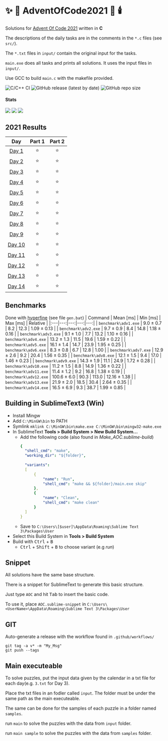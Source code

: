 # :sparkles: :santa: AdventOfCode2021 :christmas_tree: :candle: 

Solutions for [Advent Of Code 2021](http://adventofcode.com/2021) written in **C**

The descriptions of the daily tasks are in the comments in the `*.c` files (see `src/`).

The `*.txt` files in `input/` contain the original input for the tasks.

`main.exe` does all tasks and prints all solutions. It uses the input files in `input/`.

Use GCC to build `main.c` with the makefile provided.

![C/C++ CI](https://github.com/derpicknicker1/AdventOfCode2021/workflows/C/C++%20CI/badge.svg)
![GitHub release (latest by date)](https://img.shields.io/github/v/release/derpicknicker1/AdventOfCode2021)
![GitHub repo size](https://img.shields.io/github/repo-size/derpicknicker1/AdventOfCode2021)
#### Stats
![](https://img.shields.io/badge/day%20📅-15-blue)
![](https://img.shields.io/badge/stars%20⭐-28-yellow)
![](https://img.shields.io/badge/days%20completed-14-red)

<!--- advent_readme_stars table --->
## 2021 Results

| Day | Part 1 | Part 2 |
| :---: | :---: | :---: |
| [Day 1](https://adventofcode.com/2021/day/1) | ⭐ | ⭐ |
| [Day 2](https://adventofcode.com/2021/day/2) | ⭐ | ⭐ |
| [Day 3](https://adventofcode.com/2021/day/3) | ⭐ | ⭐ |
| [Day 4](https://adventofcode.com/2021/day/4) | ⭐ | ⭐ |
| [Day 5](https://adventofcode.com/2021/day/5) | ⭐ | ⭐ |
| [Day 6](https://adventofcode.com/2021/day/6) | ⭐ | ⭐ |
| [Day 7](https://adventofcode.com/2021/day/7) | ⭐ | ⭐ |
| [Day 8](https://adventofcode.com/2021/day/8) | ⭐ | ⭐ |
| [Day 9](https://adventofcode.com/2021/day/9) | ⭐ | ⭐ |
| [Day 10](https://adventofcode.com/2021/day/10) | ⭐ | ⭐ |
| [Day 11](https://adventofcode.com/2021/day/11) | ⭐ | ⭐ |
| [Day 12](https://adventofcode.com/2021/day/12) | ⭐ | ⭐ |
| [Day 13](https://adventofcode.com/2021/day/13) | ⭐ | ⭐ |
| [Day 14](https://adventofcode.com/2021/day/14) | ⭐ | ⭐ |
<!--- advent_readme_stars table --->

## Benchmarks
Done with [hyperfine](https://github.com/sharkdp/hyperfine) (see file `gen.bat`)
| Command | Mean [ms] | Min [ms] | Max [ms] | Relative |
|:---|---:|---:|---:|---:|
| `benchmark\adv1.exe` | 9.0 ± 0.7 | 8.2 | 12.3 | 1.09 ± 0.13 |
| `benchmark\adv2.exe` | 9.7 ± 0.9 | 8.4 | 14.8 | 1.18 ± 0.16 |
| `benchmark\adv3.exe` | 9.1 ± 1.0 | 7.7 | 13.2 | 1.10 ± 0.16 |
| `benchmark\adv4.exe` | 13.2 ± 1.3 | 11.5 | 19.6 | 1.59 ± 0.22 |
| `benchmark\adv5.exe` | 16.1 ± 1.4 | 14.7 | 23.9 | 1.95 ± 0.25 |
| `benchmark\adv6.exe` | 8.3 ± 0.8 | 6.7 | 12.8 | 1.00 |
| `benchmark\adv7.exe` | 12.9 ± 2.6 | 9.2 | 20.4 | 1.56 ± 0.35 |
| `benchmark\adv8.exe` | 12.1 ± 1.5 | 9.4 | 17.0 | 1.46 ± 0.23 |
| `benchmark\adv9.exe` | 14.3 ± 1.9 | 11.1 | 24.9 | 1.72 ± 0.28 |
| `benchmark\adv10.exe` | 11.2 ± 1.5 | 8.8 | 14.9 | 1.36 ± 0.22 |
| `benchmark\adv11.exe` | 11.4 ± 1.2 | 9.2 | 16.8 | 1.38 ± 0.19 |
| `benchmark\adv12.exe` | 100.6 ± 6.0 | 90.3 | 113.0 | 12.16 ± 1.38 |
| `benchmark\adv13.exe` | 21.9 ± 2.0 | 18.5 | 30.4 | 2.64 ± 0.35 |
| `benchmark\adv14.exe` | 16.5 ± 6.9 | 9.3 | 38.7 | 1.99 ± 0.85 |

## Building in SublimeText3 (Win)

* Install Mingw
* Add `C:\MinGW\bin` to PATH
* Symlink `mklink C:\MinGW\bin\make.exe C:\MinGW\bin\mingw32-make.exe`
* In SublimeText **Tools > Build System > New Build System...**
  * Add the following code (also found in _Make_AOC.sublime-build_)
    ```yaml
    {
      "shell_cmd": "make",
      "working_dir": "${folder}",
     
      "variants": 
      [
          {
              "name": "Run",
              "shell_cmd": "make && ${folder}/main.exe skip"
          },
          {
              "name": "Clean",
              "shell_cmd": "make clean"
          }
      ]
    }
    ```
  * Save to `C:\Users\[$user]\AppData\Roaming\Sublime Text 3\Packages\User`
* Select this Build System in **Tools > Build System**
* Build with <kbd>Ctrl</kbd> + <kbd>B</kbd>
  * <kbd>Ctrl</kbd> + <kbd>Shift</kbd> + <kbd>B</kbd> to choose variant (e.g _run_)

## Snippet
All solutions have the same base structure.

There is a snippet for SublimeText to generate this basic structure.

Just type `AOC` and hit <kbd>Tab</kbd> to insert the basic code.

To use it, place `AOC.sublime-snippet` in `C:\Users\<UserName>\AppData\Roaming\Sublime Text 3\Packages\User`

## GIT
Auto-generate a release with the workflow found in `.github/workflows/`
```
git tag -a v* -m "My_Msg"
git push --tags
```

## Main executeable
To solve puzzles, put the input data given by the calendar in a txt file for each day(e.g. `3.txt` for Day 3).

Place the txt files in an fodler called `input`. The folder must be under the same path as the main executeable.

The same can be done for the samples of each puzzle in a folder named `samples`.

run `main` to solve the puzzles with the data from `input` folder.

run `main sample` to solve the puzzles with the data from `samples` folder.
